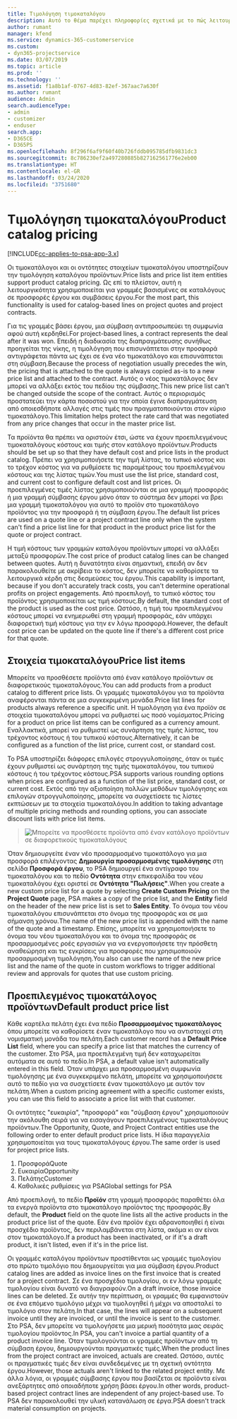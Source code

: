 ```yaml
---
title: Τιμολόγηση τιμοκαταλόγου
description: Αυτό το θέμα παρέχει πληροφορίες σχετικά με το πώς λειτουργεί η τιμολόγηση τιμοκαταλόγου στο Dynamics 365 Project Service Automation (PSA).
author: rumant
manager: kfend
ms.service: dynamics-365-customerservice
ms.custom:
- dyn365-projectservice
ms.date: 03/07/2019
ms.topic: article
ms.prod: ''
ms.technology: ''
ms.assetid: f1a8b1af-0767-4d83-82ef-367aac7a630f
ms.author: rumant
audience: Admin
search.audienceType:
- admin
- customizer
- enduser
search.app:
- D365CE
- D365PS
ms.openlocfilehash: 8f296f6af9f60f40b726fddb095785dfb9831dc3
ms.sourcegitcommit: 8c786230ef2a497280885b827162561776e2eb00
ms.translationtype: HT
ms.contentlocale: el-GR
ms.lasthandoff: 03/24/2020
ms.locfileid: "3751680"
---
```

# <a name="product-catalog-pricing"></a><span data-ttu-id="2470b-103">Τιμολόγηση τιμοκαταλόγου</span><span class="sxs-lookup"><span data-stu-id="2470b-103">Product catalog pricing</span></span> 

[!INCLUDE[cc-applies-to-psa-app-3.x](../includes/cc-applies-to-psa-app-3x.md)]


<span data-ttu-id="2470b-104">Οι τιμοκατάλογοι και οι οντότητες στοιχείων τιμοκαταλόγου υποστηρίζουν την τιμολόγηση καταλόγου προϊόντων.</span><span class="sxs-lookup"><span data-stu-id="2470b-104">Price lists and price list item entities support product catalog pricing.</span></span> <span data-ttu-id="2470b-105">Ως επί το πλείστον, αυτή η λειτουργικότητα χρησιμοποιείται για γραμμές βασισμένες σε καταλόγους σε προσφορές έργου και συμβάσεις έργου.</span><span class="sxs-lookup"><span data-stu-id="2470b-105">For the most part, this functionality is used for catalog-based lines on project quotes and project contracts.</span></span>

<span data-ttu-id="2470b-106">Για τις γραμμές βάσει έργου, μια σύμβαση αντιπροσωπεύει τη συμφωνία αφού αυτή κερδηθεί.</span><span class="sxs-lookup"><span data-stu-id="2470b-106">For project-based lines, a contract represents the deal after it was won.</span></span> <span data-ttu-id="2470b-107">Επειδή η διαδικασία της διαπραγμάτευσης συνήθως προηγείται της νίκης, η τιμολόγηση που επισυνάπτεται στην προσφορά αντιγράφεται πάντα ως έχει σε ένα νέο τιμοκατάλογο και επισυνάπτεται στη σύμβαση.</span><span class="sxs-lookup"><span data-stu-id="2470b-107">Because the process of negotiation usually precedes the win, the pricing that is attached to the quote is always copied as-is to a new price list and attached to the contract.</span></span> <span data-ttu-id="2470b-108">Αυτός ο νέος τιμοκατάλογος δεν μπορεί να αλλάξει εκτός του πεδίου της σύμβασης.</span><span class="sxs-lookup"><span data-stu-id="2470b-108">This new price list can't be changed outside the scope of the contract.</span></span> <span data-ttu-id="2470b-109">Αυτός ο περιορισμός προστατεύει την κάρτα ποσοστού για την οποία έγινε διαπραγμάτευση από οποιεσδήποτε αλλαγές στις τιμές που πραγματοποιούνται στον κύριο τιμοκατάλογο.</span><span class="sxs-lookup"><span data-stu-id="2470b-109">This limitation helps protect the rate card that was negotiated from any price changes that occur in the master price list.</span></span>

<span data-ttu-id="2470b-110">Τα προϊόντα θα πρέπει να οριστούν έτσι, ώστε να έχουν προεπιλεγμένους τιμοκαταλόγους κόστους και τιμής στον κατάλογο προϊόντων.</span><span class="sxs-lookup"><span data-stu-id="2470b-110">Products should be set up so that they have default cost and price lists in the product catalog.</span></span> <span data-ttu-id="2470b-111">Πρέπει να χρησιμοποιήσετε την τιμή λίστας, το τυπικό κόστος και το τρέχον κόστος για να ρυθμίσετε τις παραμέτρους του προεπιλεγμένου κόστους και της λίστας τιμών.</span><span class="sxs-lookup"><span data-stu-id="2470b-111">You must use the list price, standard cost, and current cost to configure default cost and list prices.</span></span> <span data-ttu-id="2470b-112">Οι προεπιλεγμένες τιμές λίστας χρησιμοποιούνται σε μια γραμμή προσφοράς ή μια γραμμή σύμβασης έργου μόνο όταν το σύστημα δεν μπορεί να βρει μια γραμμή τιμοκαταλόγου για αυτό το προϊόν στο τιμοκατάλογο προϊόντος για την προσφορά ή τη σύμβαση έργου.</span><span class="sxs-lookup"><span data-stu-id="2470b-112">The default list prices are used on a quote line or a project contract line only when the system can't find a price list line for that product in the product price list for the quote or project contract.</span></span>

<span data-ttu-id="2470b-113">Η τιμή κόστους των γραμμών καταλόγου προϊόντων μπορεί να αλλάξει μεταξύ προσφορών.</span><span class="sxs-lookup"><span data-stu-id="2470b-113">The cost price of product catalog lines can be changed between quotes.</span></span> <span data-ttu-id="2470b-114">Αυτή η δυνατότητα είναι σημαντική, επειδή αν δεν παρακολουθείτε με ακρίβεια το κόστος, δεν μπορείτε να καθορίσετε τα λειτουργικά κέρδη στις δεσμεύσεις του έργου.</span><span class="sxs-lookup"><span data-stu-id="2470b-114">This capability is important, because if you don't accurately track costs, you can't determine operational profits on project engagements.</span></span> <span data-ttu-id="2470b-115">Από προεπιλογή, το τυπικό κόστος του προϊόντος χρησιμοποιείται ως τιμή κόστους.</span><span class="sxs-lookup"><span data-stu-id="2470b-115">By default, the standard cost of the product is used as the cost price.</span></span> <span data-ttu-id="2470b-116">Ωστόσο, η τιμή του προεπιλεγμένου κόστους μπορεί να ενημερωθεί στη γραμμή προσφοράς, εάν υπάρχει διαφορετική τιμή κόστους για την εν λόγω προσφορά.</span><span class="sxs-lookup"><span data-stu-id="2470b-116">However, the default cost price can be updated on the quote line if there's a different cost price for that quote.</span></span>

## <a name="price-list-items"></a><span data-ttu-id="2470b-117">Στοιχεία τιμοκαταλόγου</span><span class="sxs-lookup"><span data-stu-id="2470b-117">Price list items</span></span>

<span data-ttu-id="2470b-118">Μπορείτε να προσθέσετε προϊόντα από έναν κατάλογο προϊόντων σε διαφορετικούς τιμοκαταλόγους.</span><span class="sxs-lookup"><span data-stu-id="2470b-118">You can add products from a product catalog to different price lists.</span></span> <span data-ttu-id="2470b-119">Οι γραμμές τιμοκαταλόγου για τα προϊόντα αναφέρονται πάντα σε μια συγκεκριμένη μονάδα.</span><span class="sxs-lookup"><span data-stu-id="2470b-119">Price list lines for products always reference a specific unit.</span></span> <span data-ttu-id="2470b-120">Η τιμολόγηση για ένα προϊόν σε στοιχεία τιμοκαταλόγου μπορεί να ρυθμιστεί ως ποσό νομίσματος.</span><span class="sxs-lookup"><span data-stu-id="2470b-120">Pricing for a product on price list items can be configured as a currency amount.</span></span> <span data-ttu-id="2470b-121">Εναλλακτικά, μπορεί να ρυθμιστεί ως συνάρτηση της τιμής λίστας, του τρέχοντος κόστους ή του τυπικού κόστους.</span><span class="sxs-lookup"><span data-stu-id="2470b-121">Alternatively, it can be configured as a function of the list price, current cost, or standard cost.</span></span>

<span data-ttu-id="2470b-122">Το PSA υποστηρίζει διάφορες επιλογές στρογγυλοποίησης, όταν οι τιμές έχουν ρυθμιστεί ως συνάρτηση της τιμής τιμοκαταλόγου, του τυπικού κόστους ή του τρέχοντος κόστους.</span><span class="sxs-lookup"><span data-stu-id="2470b-122">PSA supports various rounding options when prices are configured as a function of the list price, standard cost, or current cost.</span></span> <span data-ttu-id="2470b-123">Εκτός από την αξιοποίηση πολλών μεθόδων τιμολόγησης και επιλογών στρογγυλοποίησης, μπορείτε να συσχετίσετε τις λίστες εκπτώσεων με τα στοιχεία τιμοκαταλόγου.</span><span class="sxs-lookup"><span data-stu-id="2470b-123">In addition to taking advantage of multiple pricing methods and rounding options, you can associate discount lists with price list items.</span></span> 

> ![Μπορείτε να προσθέσετε προϊόντα από έναν κατάλογο προϊόντων σε διαφορετικούς τιμοκαταλόγους](media/basic-guide-16.png)

<span data-ttu-id="2470b-125">Όταν δημιουργείτε έναν νέο προσαρμοσμένο τιμοκατάλογο για μια προσφορά επιλέγοντας **Δημιουργία προσαρμοσμένης τιμολόγησης** στη σελίδα **Προσφορά έργου**, το PSA δημιουργεί ένα αντίγραφο του τιμοκαταλόγου και το πεδίο **Οντότητα** στην επικεφαλίδα του νέου τιμοκαταλόγου έχει οριστεί σε **Οντότητα "Πωλήσεις"**.</span><span class="sxs-lookup"><span data-stu-id="2470b-125">When you create a new custom price list for a quote by selecting **Create Custom Pricing** on the **Project Quote** page, PSA makes a copy of the price list, and the **Entity** field on the header of the new price list is set to **Sales Entity**.</span></span> <span data-ttu-id="2470b-126">Το όνομα του νέου τιμοκαταλόγου επισυνάπτεται στο όνομα της προσφοράς και σε μια σήμανση χρόνου.</span><span class="sxs-lookup"><span data-stu-id="2470b-126">The name of the new price list is appended with the name of the quote and a timestamp.</span></span> <span data-ttu-id="2470b-127">Επίσης, μπορείτε να χρησιμοποιήσετε το όνομα του νέου τιμοκαταλόγου και το όνομα της προσφοράς σε προσαρμοσμένες ροές εργασιών για να ενεργοποιήσετε την πρόσθετη αναθεώρηση και τις εγκρίσεις για προσφορές που χρησιμοποιούν προσαρμοσμένη τιμολόγηση.</span><span class="sxs-lookup"><span data-stu-id="2470b-127">You also can use the name of the new price list and the name of the quote in custom workflows to trigger additional review and approvals for quotes that use custom pricing.</span></span>

 
## <a name="default-product-price-list"></a><span data-ttu-id="2470b-128">Προεπιλεγμένος τιμοκατάλογος προϊόντων</span><span class="sxs-lookup"><span data-stu-id="2470b-128">Default product price list</span></span>
<span data-ttu-id="2470b-129">Κάθε καρτέλα πελάτη έχει ένα πεδίο **Προσαρμοσμένος τιμοκατάλογος** όπου μπορείτε να καθορίσετε έναν τιμοκατάλογο που να αντιστοιχεί στη νομισματική μονάδα του πελάτη.</span><span class="sxs-lookup"><span data-stu-id="2470b-129">Each customer record has a **Default Price List** field, where you can specify a price list that matches the currency of the customer.</span></span> <span data-ttu-id="2470b-130">Στο PSA, μια προεπιλεγμένη τιμή δεν καταχωρείται αυτόματα σε αυτό το πεδίο.</span><span class="sxs-lookup"><span data-stu-id="2470b-130">In PSA, a default value isn't automatically entered in this field.</span></span> <span data-ttu-id="2470b-131">Όταν υπάρχει μια προσαρμοσμένη συμφωνία τιμολόγησης με ένα συγκεκριμένο πελάτη, μπορείτε να χρησιμοποιήσετε αυτό το πεδίο για να συσχετίσετε έναν τιμοκατάλογο με αυτόν τον πελάτη.</span><span class="sxs-lookup"><span data-stu-id="2470b-131">When a custom pricing agreement with a specific customer exists, you can use this field to associate a price list with that customer.</span></span>

<span data-ttu-id="2470b-132">Οι οντότητες "ευκαιρία", "προσφορά" και "σύμβαση έργου" χρησιμοποιούν την ακόλουθη σειρά για να εισαγάγουν προεπιλεγμένους τιμοκαταλόγους προϊόντων.</span><span class="sxs-lookup"><span data-stu-id="2470b-132">The Opportunity, Quote, and Project Contract entities use the following order to enter default product price lists.</span></span> <span data-ttu-id="2470b-133">Η ίδια παραγγελία χρησιμοποιείται για τους τιμοκαταλόγους έργου.</span><span class="sxs-lookup"><span data-stu-id="2470b-133">The same order is used for project price lists.</span></span>

1.  <span data-ttu-id="2470b-134">Προσφορά</span><span class="sxs-lookup"><span data-stu-id="2470b-134">Quote</span></span>
2.  <span data-ttu-id="2470b-135">Ευκαιρία</span><span class="sxs-lookup"><span data-stu-id="2470b-135">Opportunity</span></span>
3.  <span data-ttu-id="2470b-136">Πελάτης</span><span class="sxs-lookup"><span data-stu-id="2470b-136">Customer</span></span>
4.  <span data-ttu-id="2470b-137">Καθολικές ρυθμίσεις για PSA</span><span class="sxs-lookup"><span data-stu-id="2470b-137">Global settings for PSA</span></span>

<span data-ttu-id="2470b-138">Από προεπιλογή, το πεδίο **Προϊόν** στη γραμμή προσφοράς παραθέτει όλα τα ενεργά προϊόντα στο τιμοκατάλογο προϊόντος της προσφοράς.</span><span class="sxs-lookup"><span data-stu-id="2470b-138">By default, the **Product** field on the quote line lists all the active products in the product price list of the quote.</span></span> <span data-ttu-id="2470b-139">Εάν ένα προϊόν έχει αδρανοποιηθεί ή είναι προσχέδιο προϊόντος, δεν περιλαμβάνεται στη λίστα, ακόμα κι αν είναι στον τιμοκατάλογο.</span><span class="sxs-lookup"><span data-stu-id="2470b-139">If a product has been inactivated, or if it's a draft product, it isn't listed, even if it's in the price list.</span></span> 

<span data-ttu-id="2470b-140">Οι γραμμές καταλόγου προϊόντων προστίθενται ως γραμμές τιμολογίου στο πρώτο τιμολόγιο που δημιουργείται για μια σύμβαση έργου.</span><span class="sxs-lookup"><span data-stu-id="2470b-140">Product catalog lines are added as invoice lines on the first invoice that is created for a project contract.</span></span> <span data-ttu-id="2470b-141">Σε ένα προσχέδιο τιμολογίου, οι εν λόγω γραμμές τιμολογίου είναι δυνατό να διαγραφούν.</span><span class="sxs-lookup"><span data-stu-id="2470b-141">On a draft invoice, those invoice lines can be deleted.</span></span> <span data-ttu-id="2470b-142">Σε αυτήν την περίπτωση, οι γραμμές θα εμφανιστούν σε ένα επόμενο τιμολόγιο μέχρι να τιμολογηθεί ή μέχρι να αποσταλεί το τιμολόγιο στον πελάτη.</span><span class="sxs-lookup"><span data-stu-id="2470b-142">In that case, the lines will appear on a subsequent invoice until they are invoiced, or until the invoice is sent to the customer.</span></span> <span data-ttu-id="2470b-143">Στο PSA, δεν μπορείτε να τιμολογήσετε μια μερική ποσότητα μιας σειράς τιμολογίου προϊόντος.</span><span class="sxs-lookup"><span data-stu-id="2470b-143">In PSA, you can't invoice a partial quantity of a product invoice line.</span></span> <span data-ttu-id="2470b-144">Όταν τιμολογούνται οι γραμμές προϊόντων από τη σύμβαση έργου, δημιουργούνται πραγματικές τιμές.</span><span class="sxs-lookup"><span data-stu-id="2470b-144">When the product lines from the project contract are invoiced, actuals are created.</span></span> <span data-ttu-id="2470b-145">Ωστόσο, αυτές οι πραγματικές τιμές δεν είναι συνδεδεμένες με τη σχετική οντότητα έργου.</span><span class="sxs-lookup"><span data-stu-id="2470b-145">However, those actuals aren't linked to the related project entity.</span></span> <span data-ttu-id="2470b-146">Με άλλα λόγια, οι γραμμές σύμβασης έργου που βασίζεται σε προϊόντα είναι ανεξάρτητες από οποιαδήποτε χρήση βάσει έργου.</span><span class="sxs-lookup"><span data-stu-id="2470b-146">In other words, product-based project contract lines are independent of any project-based use.</span></span> <span data-ttu-id="2470b-147">Το PSA δεν παρακολουθεί την υλική κατανάλωση σε έργα.</span><span class="sxs-lookup"><span data-stu-id="2470b-147">PSA doesn't track material consumption on projects.</span></span>
